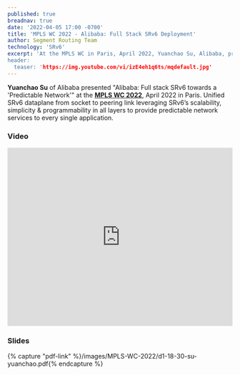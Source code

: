 ```yaml
---
published: true
breadnav: true
date: '2022-04-05 17:00 -0700'
title: 'MPLS WC 2022 - Alibaba: Full Stack SRv6 Deployment'
author: Segment Routing Team
technology: 'SRv6'
excerpt: 'At the MPLS WC in Paris, April 2022, Yuanchao Su, Alibaba, presented "Alibaba: Full stack SRv6 towards a ''Predictable Network''". Unified SRv6 dataplane from socket to peering link.
header:
  teaser: 'https://img.youtube.com/vi/izE4eh1q6ts/mqdefault.jpg'
---
```

**Yuanchao Su** of Alibaba presented "Alibaba: Full stack SRv6 towards a 'Predictable Network'" at the [**MPLS WC 2022**](<https://www.uppersideconferences.com/mpls-sdn-nfv/mplswc_2022_agenda_day_1.html>), April 2022 in Paris.
Unified SRv6 dataplane from socket to peering link leveraging SRv6’s scalability, simplicity & programmability in all layers to provide predictable network services to every single application.

### Video

<iframe width="100%" height="400px" src="https://www.youtube.com/embed/izE4eh1q6ts" frameborder="0" allowfullscreen></iframe>

### Slides

{% capture "pdf-link" %}/images/MPLS-WC-2022/d1-18-30-su-yuanchao.pdf{% endcapture %}
<script src="{{ 'assets/js/pdfobject.min.js' | relative_url }}"></script>
<div class="fitvidsignore" id="pdf"></div>
<script>PDFObject.embed(" {{ pdf-link | relative_url }} ", "#pdf", {height: "21.5em", width: "31.3em"});</script>

